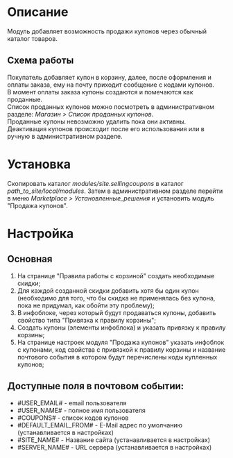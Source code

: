 # Описание

Модуль добавляет возможность продажи купонов через обычный каталог товаров.

## Схема работы

Покупатель добавляет купон в корзину, далее, после оформления и оплаты заказа, ему на почту приходит сообщение с кодами купонов.\
В момент оплаты заказа купоны создаются и помечаются как проданные.\
Список проданных купонов можно посмотреть в административном разделе: _Магазин > Список проданных купонов_.\
Проданные купоны невозможно удалить пока они активны. Деактивация купонов происходит после его использования или в ручную в административном разделе.

# Установка

Скопировать каталог _modules/site.sellingcoupons_ в каталог _path_to_site/local/modules_. Затем в административном разделе перейти в меню _Marketplace > Установленные_решения_ и установить модуль "Продажа купонов".

# Настройка

## Основная

1. На странице "Правила работы с корзиной" создать необходимые скидки;
1. Для каждой созданной скидки добавить хотя бы один купон (необходимо для того, что бы скидка не применялась без купона, пока не придумал, как обойти эту проблему);
1. В инфоблоке, через который будут продаваться купоны, добавить свойство типа "Привязка к правилу корзины";
1. Создать купоны (элементы инфоблока) и указать привязку к правилу корзины;
1. На странице настроек модуля "Продажа купонов" указать инфоблок с купонами, код свойства с привязкой к правилу корзины и название почтового события в котором будут перечислены коды купленных купонов;

## Доступные поля в почтовом событии:

* #USER_EMAIL# - email пользователя
* #USER_NAME# - полное имя пользователя
* #COUPONS# - список кодов купонов
* #DEFAULT_EMAIL_FROM# - E-Mail адрес по умолчанию (устанавливается в настройках)
* #SITE_NAME# - Название сайта (устанавливается в настройках)
* #SERVER_NAME# - URL сервера (устанавливается в настройках)
